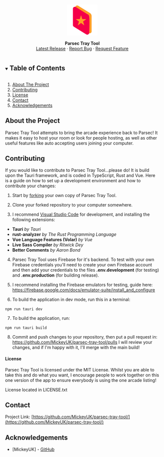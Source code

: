 <!-- PROJECT LOGO -->
<br />
<p align="center">
  <img src="public/assets/images/icon.png" width="100px">

  <p align="center">
    <b>Parsec Tray Tool</b>
    <br />
    <a href="https://github.com/MickeyUK/map-email-scraper/releases">Latest Release</a>
    ·
    <a href="https://github.com/MickeyUK/map-email-scraper/issues">Report Bug</a>
    ·
    <a href="https://github.com/MickeyUK/map-email-scraper/issues">Request Feature</a>
  </p>
</p>

<!-- TABLE OF CONTENTS -->
<details open="open">
  <summary><h2 style="display: inline-block">Table of Contents</h2></summary>
  <ol>
    <li>
      <a href="#about-the-project">About The Project</a>
    </li>
    <li><a href="#contributing">Contributing</a></li>
    <li><a href="#license">License</a></li>
    <li><a href="#contact">Contact</a></li>
    <li><a href="#acknowledgements">Acknowledgements</a></li>
  </ol>
</details>


## About the Project

Parsec Tray Tool attempts to bring the arcade experience back to Parsec! It makes it easy to host your room or look for people hosting, as well as other useful features like auto accepting users joining your computer.

## Contributing

If you would like to contribute to Parsec Tray Tool...please do! It is build upon the Tauri framework, and is coded in TypeScript, Rust and Vue. Here is a guide on how to set up a development environment and how to contribute your changes:

1. Start by [forking](https://github.com/MickeyUK/parsec-tray-tool/fork) your own copy of Parsec Tray Tool.

2. Clone your forked repository to your computer somewhere.

3. I recommend [Visual Studio Code](https://code.visualstudio.com/) for development, and installing the following extensions:

* **Tauri** *by Tauri*
* **rust-analyzer** *by The Rust Programming Language*
* **Vue Language Features (Volar)** *by Vue*
* **Live Sass Compiler** *by Ritwick Dey*
* **Better Comments** *by Aaron Bond*

4. Parsec Tray Tool uses Firebase for it's backend. To test with your own Firebase credentials you'll need to create your own Firebase account and then add your credentials to the files **.env.development** (for testing) and **.env.production** (for building release).

5. I recommend installing the Firebase emulators for testing, guide here:
https://firebase.google.com/docs/emulator-suite/install_and_configure

6. To build the application in dev mode, run this in a terminal:
``` 
npm run tauri dev 
```

7. To build the application, run:

```
npm run tauri build
```

8. Commit and push changes to your repository, then put a pull request in:
https://github.com/MickeyUK/parsec-tray-tool/pulls
I will review your changes, and if I'm happy with it, I'll merge with the main build!

#### License

Parsec Tray Tool is licensed under the MIT License. Whilst you are able to take this and do what you want, I encourage people to work together on this one version of the app to ensure everybody is using the one arcade listing!

License located in LICENSE.txt


## Contact


Project Link: [https://github.com/MickeyUK/parsec-tray-tool/](https://github.com/MickeyUK/parsec-tray-tool/)



<!-- ACKNOWLEDGEMENTS -->
## Acknowledgements

* [MickeyUK] - [GitHub](https://github.com/MickeyUK)